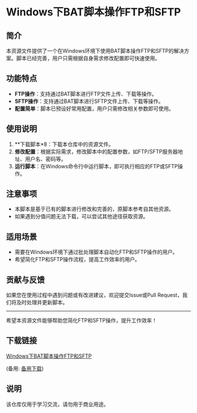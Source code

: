 # Windows下BAT脚本操作FTP和SFTP

## 简介

本资源文件提供了一个在Windows环境下使用BAT脚本操作FTP和SFTP的解决方案。脚本已经完善，用户只需根据自身需求修改配置即可快速使用。

## 功能特点

- **FTP操作**：支持通过BAT脚本进行FTP文件上传、下载等操作。
- **SFTP操作**：支持通过BAT脚本进行SFTP文件上传、下载等操作。
- **配置简单**：脚本已预设好常用配置，用户只需修改相关参数即可使用。

## 使用说明

1. **下载脚本*8：下载本仓库中的资源文件。
2. **修改配置**：根据实际需求，修改脚本中的配置参数，如FTP/SFTP服务器地址、用户名、密码等。
3. **运行脚本**：在Windows命令行中运行脚本，即可执行相应的FTP或SFTP操作。

## 注意事项

- 本脚本是基于已有的脚本进行修改和完善的，原脚本参考自其他资源。
- 如果遇到分值问题无法下载，可以尝试其他途径获取资源。

## 适用场景

- 需要在Windows环境下通过批处理脚本自动化FTP和SFTP操作的用户。
- 希望简化FTP和SFTP操作流程，提高工作效率的用户。

## 贡献与反馈

如果您在使用过程中遇到问题或有改进建议，欢迎提交Issue或Pull Request，我们将及时处理并更新脚本。

---

希望本资源文件能够帮助您简化FTP和SFTP操作，提升工作效率！

## 下载链接
[Windows下BAT脚本操作FTP和SFTP](https://pan.quark.cn/s/4ca3a112a006) 

(备用: [备用下载](https://pan.baidu.com/s/1WlQ6CVzjZS2b2pgCfulqeg?pwd=1234))

## 说明

该仓库仅用于学习交流，请勿用于商业用途。
